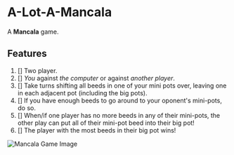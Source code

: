 # A-Lot-A-Mancala
A **Mancala** game. 
</br>
## Features

1. [] Two player. 
2. [] *You* against *the computer* or against *another player*.
3. [] Take turns shifting all beeds in one of your mini pots over, leaving one in each adjacent pot (including the big pots).
4. [] If you have enough beeds to go around to your oponent's mini-pots, do so.
5. [] When/if one player has no more beeds in any of their mini-pots, the other play can put all of their mini-pot beed into their big pot!
6. [] The player with the most beeds in their big pot wins!

![Mancala Game Image](http://www.adrcrafts.com/wp-content/uploads/2018/06/Mancala-boardclassic-wooden-toyplay-woodenwooden-game-7.jpg)
